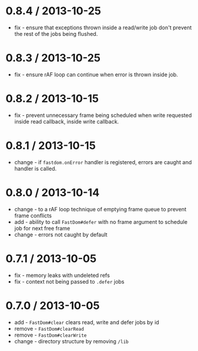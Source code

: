 
0.8.4 / 2013-10-25
==================

  * fix - ensure that exceptions thrown inside a read/write job don't prevent the rest of the jobs being flushed.

0.8.3 / 2013-10-25
==================

  * fix - ensure rAF loop can continue when error is thrown inside job.

0.8.2 / 2013-10-15
==================

  * fix - prevent unnecessary frame being scheduled when write requested inside read callback, inside write callback.

0.8.1 / 2013-10-15
==================

  * change - if `fastdom.onError` handler is registered, errors are caught and handler is called.

0.8.0 / 2013-10-14
==================

  * change - to a rAF loop technique of emptying frame queue to prevent frame conflicts
  * add - ability to call `FastDom#defer` with no frame argument to schedule job for next free frame
  * change - errors not caught by default

0.7.1 / 2013-10-05
==================

  * fix - memory leaks with undeleted refs
  * fix - context not being passed to `.defer` jobs

0.7.0 / 2013-10-05
==================

  * add - `FastDom#clear` clears read, write and defer jobs by id
  * remove - `FastDom#clearRead`
  * remove - `FastDom#clearWrite`
  * change - directory structure by removing `/lib`
